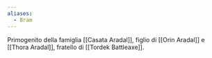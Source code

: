 ```yaml
---
aliases:
  - Bram
---
```

Primogenito della famiglia [[Casata Aradal]], figlio di [[Orin Aradal]] e [[Thora Aradal]], fratello di [[Tordek Battleaxe]].